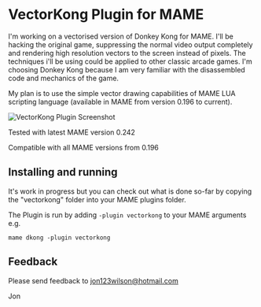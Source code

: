 # **VectorKong Plugin for MAME** #

I'm working on a vectorised version of Donkey Kong for MAME.  I'll be hacking the original game,  suppressing the normal video output completely and rendering high resolution vectors to the screen instead of pixels.  The techniques i'll be  using could be applied to other classic arcade games.  I'm choosing Donkey Kong because I am very familiar with the disassembled code and mechanics of the game.

My plan is to use the simple vector drawing capabilities of MAME LUA scripting language (available in MAME from version 0.196 to current).  


![VectorKong Plugin Screenshot](https://i.imgur.com/BnjPCD9.gif)


Tested with latest MAME version 0.242

Compatible with all MAME versions from 0.196

  
## Installing and running
 
It's work in progress but you can check out what is done so-far by copying the "vectorkong" folder into your MAME plugins folder.

The Plugin is run by adding `-plugin vectorkong` to your MAME arguments e.g.

```mame dkong -plugin vectorkong```  


## Feedback

Please send feedback to jon123wilson@hotmail.com

Jon


